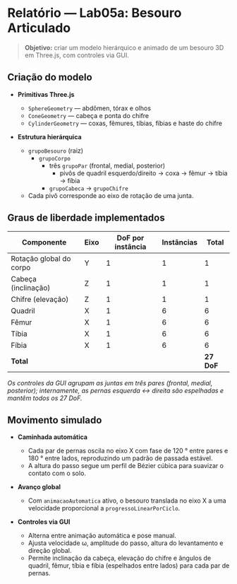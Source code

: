 # Relatório — Lab05a: Besouro Articulado  

> **Objetivo:** criar um modelo hierárquico e animado de um besouro 3D em Three.js, com controles via GUI.

## Criação do modelo

* **Primitivas Three.js**  
  * `SphereGeometry` — abdômen, tórax e olhos  
  * `ConeGeometry` — cabeça e ponta do chifre  
  * `CylinderGeometry` — coxas, fêmures, tíbias, fíbias e haste do chifre  

* **Estrutura hierárquica**  
  * `grupoBesouro` (raiz)  
    * `grupoCorpo`  
      * três `grupoPar` (frontal, medial, posterior)  
        * pivôs de quadril esquerdo/direito → coxa → fêmur → tíbia → fíbia  
      * `grupoCabeca` → `grupoChifre`  
  * Cada pivô corresponde ao eixo de rotação de uma junta.

## Graus de liberdade implementados

| Componente                       | Eixo | DoF por instância | Instâncias | Total |
|----------------------------------|------|-------------------|------------|-------|
| Rotação global do corpo          | Y    | 1 | 1 | 1 |
| Cabeça (inclinação)              | Z    | 1 | 1 | 1 |
| Chifre (elevação)                | Z    | 1 | 1 | 1 |
| Quadril                          | X    | 1 | 6 | 6 |
| Fêmur                            | X    | 1 | 6 | 6 |
| Tíbia                            | X    | 1 | 6 | 6 |
| Fíbia                            | X    | 1 | 6 | 6 |
| **Total**                        |      |   |   | **27 DoF** |

*Os controles da GUI agrupam as juntas em três pares (frontal, medial, posterior); internamente, as pernas esquerda ↔ direita são espelhadas e mantêm todos os 27 DoF.*

## Movimento simulado

* **Caminhada automática**  
  * Cada par de pernas oscila no eixo X com fase de 120 ° entre pares e 180 ° entre lados, reproduzindo um padrão de passada estável.  
  * A altura do passo segue um perfil de Bézier cúbica para suavizar o contato com o solo.

* **Avanço global**  
  * Com `animacaoAutomatica` ativo, o besouro translada no eixo X a uma velocidade proporcional a `progressoLinearPorCiclo`.

* **Controles via GUI**  
  * Alterna entre animação automática e pose manual.  
  * Ajusta velocidade ω, amplitude do passo, altura do levantamento e direção global.  
  * Permite inclinação da cabeça, elevação do chifre e ângulos de quadril, fêmur, tíbia e fíbia (espelhados entre lados) para cada par de pernas.
